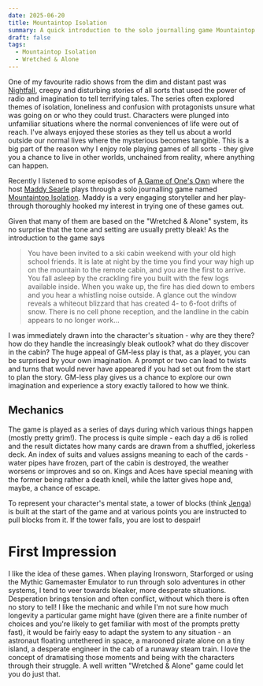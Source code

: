 ```yaml
---
date: 2025-06-20
title: Mountaintop Isolation
summary: A quick introduction to the solo journalling game Mountaintop Isolation
draft: false
tags:
  - Mountaintop Isolation
  - Wretched & Alone
---
```

One of my favourite radio shows from the dim and distant past was [Nightfall](https://archive.org/details/CBC_NightfallOTR), creepy and disturbing stories of all sorts that used the power of radio and imagination to tell terrifying tales. The series often explored themes of isolation, loneliness and confusion with protagonists unsure what was going on or who they could trust. Characters were plunged into unfamiliar situations where the normal conveniences of life were out of reach. I've always enjoyed these stories as they tell us about a world outside our normal lives where the mysterious becomes tangible. This is a big part of the reason why I enjoy role playing games of all sorts - they give you a chance to live in other worlds, unchained from reality, where anything can happen.

Recently I listened to some episodes of [A Game of One's Own](https://snazzytapir.com/581-2/podcasts/a-game-of-ones-own/) where the host [Maddy Searle](https://snazzytapir.com/581-2/about/) plays through a solo journalling game named [Mountaintop Isolation](https://lalionnepublishing.itch.io/mountaintop-isolation). Maddy is a very engaging storyteller and her play-through thoroughly hooked my interest in trying one of these games out. 

Given that many of them are based on the "Wretched & Alone" system, its no surprise that the tone and setting are usually pretty bleak! As the introduction to the game says

> You have been invited to a ski cabin weekend with your old high school friends. It is late at night by the time you find your way high up on the mountain to the remote cabin, and you are the first to arrive. You fall asleep by the crackling fire you built with the few logs available inside. When you wake up, the fire has died down to embers and you hear a whistling noise outside. A glance out the window reveals a whiteout blizzard that has created 4- to 6-foot drifts of snow. There is no cell phone reception, and the landline in the cabin appears to no longer work…

I was immediately drawn into the character's situation - why are they there? how do they handle the increasingly bleak outlook? what do they discover in the cabin? The huge appeal of GM-less play is that, as a player, you can be surprised by your own imagination. A prompt or two can lead to twists and turns that would never have appeared if you had set out from the start to plan the story. GM-less play gives us a chance to explore our own imagination and experience a story exactly tailored to how we think.

## Mechanics 

The game is played as a series of days during which various things happen (mostly pretty grim!). The process is quite simple - each day a d6 is rolled and the result dictates how many cards are drawn from a shuffled, jokerless deck. An index of suits and values assigns meaning to each of the cards - water pipes have frozen, part of the cabin is destroyed, the weather worsens or improves and so on. Kings and Aces have special meaning with the former being rather a death knell, while the latter gives hope and, maybe, a chance of escape.

To represent your character's mental state, a tower of blocks (think [Jenga](https://en.m.wikipedia.org/wiki/Jenga)) is built at the start of the game and at various points you are instructed to pull blocks from it. If the tower falls, you are lost to despair!

# First Impression

I like the idea of these games. When playing Ironsworn, Starforged or using the Mythic Gamemaster Emulator to run through solo adventures in other systems, I tend to veer towards bleaker, more desperate situations. Desperation brings tension and often conflict, without which there is often no story to tell! I like the mechanic and while I'm not sure how much longevity a particular game might have (given there are a finite number of choices and you're likely to get familiar with most of the prompts pretty fast), it would be fairly easy to adapt the system to any situation - an astronaut floating untethered in space, a marooned pirate alone on a tiny island, a desperate engineer in the cab of a runaway steam train. I love the concept of dramatising those moments and being with the characters through their struggle. A well written "Wretched & Alone" game could let you do just that.